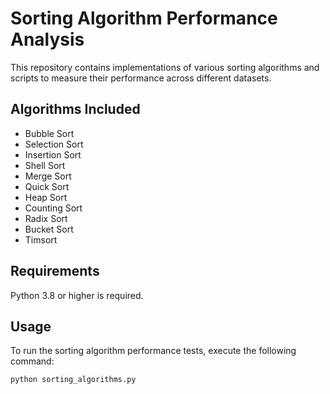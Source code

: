 # Sorting Algorithm Performance Analysis

This repository contains implementations of various sorting algorithms and scripts to measure their performance across different datasets.

## Algorithms Included
- Bubble Sort
- Selection Sort
- Insertion Sort
- Shell Sort
- Merge Sort
- Quick Sort
- Heap Sort
- Counting Sort
- Radix Sort
- Bucket Sort
- Timsort

## Requirements
Python 3.8 or higher is required.

## Usage
To run the sorting algorithm performance tests, execute the following command:
```bash
python sorting_algorithms.py
